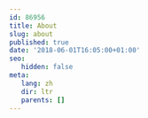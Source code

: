 ```yaml
---
id: 86956
title: About
slug: about
published: true
date: '2018-06-01T16:05:00+01:00'
seo:
   hidden: false
meta:
   lang: zh
   dir: ltr
   parents: []
---
```


